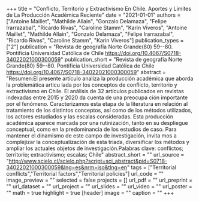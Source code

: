+++
title = "Conflicto, Territorio y Extractivismo En Chile. Aportes y Límites de La Producción Académica Reciente"
date = "2021-01-01"
authors = ["Antoine Maillet", "Mathilde Allain", "Gonzalo Delamaza", "Felipe Irarrazabal", "Ricardo Rivas", "Caroline Stamm", "Karin Viveros", "Antoine Maillet", "Mathilde Allain", "Gonzalo Delamaza", "Felipe Irarrazabal", "Ricardo Rivas", "Caroline Stamm", "Karin Viveros"]
publication_types = ["2"]
publication = "Revista de geografía Norte Grande(80) 59--80. Pontificia Universidad Católica de Chile https://doi.org/10.4067/S0718-34022021000300059"
publication_short = "Revista de geografía Norte Grande(80) 59--80. Pontificia Universidad Católica de Chile https://doi.org/10.4067/S0718-34022021000300059"
abstract = "Resumen:El presente artículo analiza la producción académica que aborda la problemática articu lada por los conceptos de conflicto, territorio y extractivismo en Chile. El análisis de 32 artículos publicados en revistas indexadas entre 2015 y 2020 da cuenta de una preocupa ción importante por el fenómeno. Caracterizamos esta etapa de la literatura en relación al tratamiento de los distintos conceptos, así como de los métodos utilizados, los actores estudiados y las escalas consideradas. Esta producción académica aparece marcada por una rutinización, tanto en su despliegue conceptual, como en la predominancia de los estudios de caso. Para mantener el dinamismo de este campo de investigación, invita mos a complejizar la conceptualización de esta triada, diversificar los métodos y ampliar los actuales objetos de investigación.Palabras clave: conflictos; territorio; extractivismo; escalas; Chile"
abstract_short = ""
url_source = "http://www.scielo.cl/scielo.php?script=sci_abstract&pid=S0718-34022021000300059&lng=es&nrm=iso&tlng=en"
tags = ["Territorial conflicts","Territorial factors","Territorial policies"]
url_code = ""
image_preview = ""
selected = false
projects = []
url_pdf = ""
url_preprint = ""
url_dataset = ""
url_project = ""
url_slides = ""
url_video = ""
url_poster = ""
math = true
highlight = true
[header]
image = ""
caption = ""
+++

